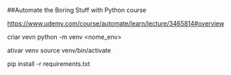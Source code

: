 ##Automate the Boring Stuff with Python course
 
https://www.udemy.com/course/automate/learn/lecture/3465814#overview

criar vevn
python -m venv <nome_env>


ativar venv
source venv/bin/activate

pip install -r requirements.txt

